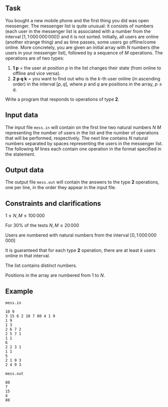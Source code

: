 ## Task

You bought a new mobile phone and the first thing you did was open messenger. The messenger list is quite unusual: it consists of numbers (each user in the messenger list is associated with a number from the interval $[1, 1\,000\,000\,000]$) and it is not sorted. Initially, all users are online (another strange thing) and as time passes, some users go offline/come online. More concretely, you are given an initial array with $N$ numbers (the users in your messenger list), followed by a sequence of $M$ operations. The operations are of two types:
1. **1 p** = the user at position $p$ in the list changes their state (from online to offline and vice versa).
2. **2 p q k** = you want to find out who is the $k$-th user online (in ascending order) in the interval $[p, q]$, where $p$ and $q$ are positions in the array, $p \leq q$.

Write a program that responds to operations of type **2**.

## Input data

The input file `mess.in` will contain on the first line two natural numbers $N$ $M$ representing the number of users in the list and the number of operations that will be performed, respectively. The next line contains $N$ natural numbers separated by spaces representing the users in the messenger list. The following $M$ lines each contain one operation in the format specified in the statement.

## Output data

The output file `mess.out` will contain the answers to the type **2** operations, one per line, in the order they appear in the input file.

## Constraints and clarifications

$1 \leq N, M \leq 100\,000$

For 30% of the tests $N, M \leq 20\,000$

Users are numbered with natural numbers from the interval $[0, 1\,000\,000\,000]$

It is guaranteed that for each type **2** operation, there are at least $k$ users online in that interval.

The list contains distinct numbers.

Positions in the array are numbered from 1 to $N$.

## Example

`mess.in`
```
10 9
3 15 6 2 10 7 80 4 1 9
1 9
1 3
2 6 7 2
2 5 7 1
1 1
6
2 2 3 1
1 1
5
2 1 9 3
2 4 9 3
```

`mess.out`
```
80
7
15
4
80
```